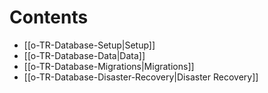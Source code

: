 # Contents

- [[o-TR-Database-Setup|Setup]]
- [[o-TR-Database-Data|Data]]
- [[o-TR-Database-Migrations|Migrations]]
- [[o-TR-Database-Disaster-Recovery|Disaster Recovery]]

